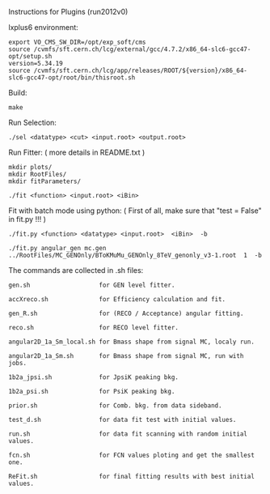Instructions for Plugins (run2012v0)

lxplus6 environment:   
	
	export VO_CMS_SW_DIR=/opt/exp_soft/cms
	source /cvmfs/sft.cern.ch/lcg/external/gcc/4.7.2/x86_64-slc6-gcc47-opt/setup.sh
	version=5.34.19
	source /cvmfs/sft.cern.ch/lcg/app/releases/ROOT/${version}/x86_64-slc6-gcc47-opt/root/bin/thisroot.sh

Build:
	
	make

Run Selection:
	
	./sel <datatype> <cut> <input.root> <output.root>

Run Fitter: ( more details in README.txt )
	
	mkdir plots/
	mkdir RootFiles/
	mkdir fitParameters/
	
	./fit <function> <input.root> <iBin>

Fit with batch mode using python: ( First of all, make sure that "test = False" in fit.py !!! )   
	
	./fit.py <function> <datatype> <input.root>  <iBin>  -b
	
	./fit.py angular_gen mc.gen ../RootFiles/MC_GENOnly/BToKMuMu_GENOnly_8TeV_genonly_v3-1.root  1  -b

The commands are collected in .sh files:  
	
	gen.sh                   for GEN level fitter.   
	
	accXreco.sh              for Efficiency calculation and fit.

	gen_R.sh                 for (RECO / Acceptance) angular fitting.

	reco.sh                  for RECO level fitter.

	angular2D_1a_Sm_local.sh for Bmass shape from signal MC, localy run.

	angular2D_1a_Sm.sh       for Bmass shape from signal MC, run with jobs.

	1b2a_jpsi.sh             for JpsiK peaking bkg.

	1b2a_psi.sh              for PsiK peaking bkg.

	prior.sh                 for Comb. bkg. from data sideband.
	
	test_d.sh                for data fit test with initial values.

	run.sh                   for data fit scanning with random initial values.

	fcn.sh                   for FCN values ploting and get the smallest one.

	ReFit.sh                 for final fitting results with best initial values.
	


